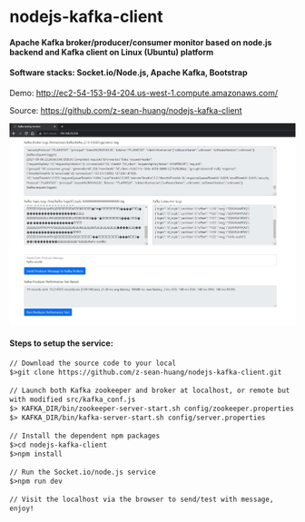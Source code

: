# nodejs-kafka-client
#### Apache Kafka broker/producer/consumer monitor based on node.js backend and Kafka client on Linux (Ubuntu) platform

#### Software stacks: Socket.io/Node.js, Apache Kafka, Bootstrap

Demo: http://ec2-54-153-94-204.us-west-1.compute.amazonaws.com/

Source: https://github.com/z-sean-huang/nodejs-kafka-client

![nodejs-kafka-client screenshot](http://github.com/z-sean-huang/nodejs-kafka-client/blob/main/screenshots/nodejs_kafka_client_01.JPG?raw=true)

#### Steps to setup the service:
```
// Download the source code to your local
$>git clone https://github.com/z-sean-huang/nodejs-kafka-client.git

// Launch both Kafka zookeeper and broker at localhost, or remote but with modified src/kafka_conf.js
$> KAFKA_DIR/bin/zookeeper-server-start.sh config/zookeeper.properties 
$> KAFKA_DIR/bin/kafka-server-start.sh config/server.properties

// Install the dependent npm packages
$>cd nodejs-kafka-client
$>npm install

// Run the Socket.io/node.js service
$>npm run dev

// Visit the localhost via the browser to send/test with message, enjoy!

```
